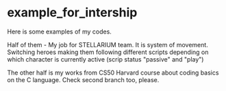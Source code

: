 # example_for_intership
Here is some examples of my codes. 

Half of them - My job for STELLARIUM team. It is system of movement. Switching heroes making them following different scripts depending on which character is currently active (scrip status "passive" and "play")

The other half is my works from CS50 Harvard course about coding basics on the C language. 
Check second branch too, please.
